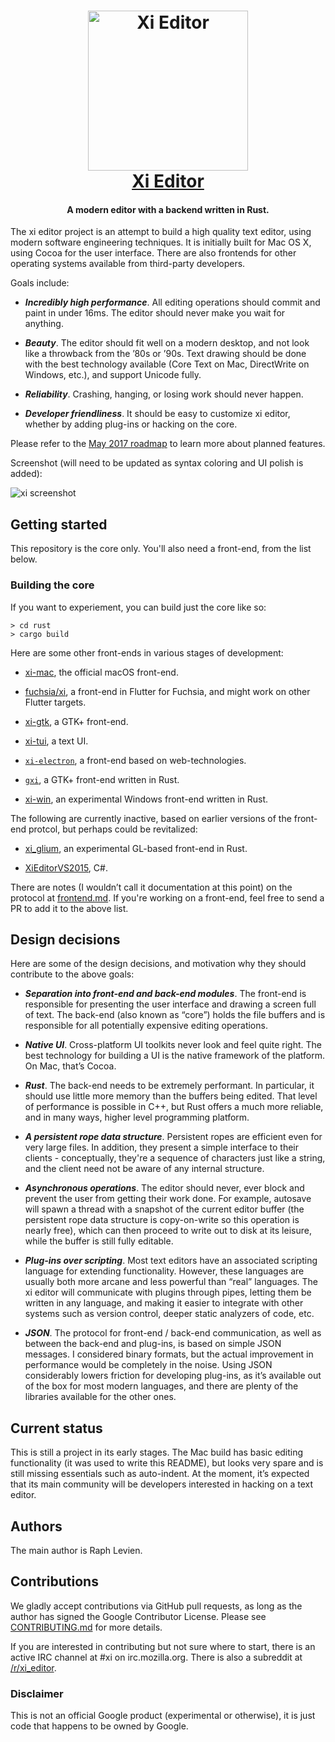 <h1 align="center">
  <a href="https://github.com/google/xi-editor"><img src="icons/xi-editor.png" alt="Xi Editor" width="256" height="256"/></a><br>
  <a href="https://github.com/google/xi-editor">Xi Editor</a>
</h1>

<h4 align="center">A modern editor with a backend written in Rust.</h4>

The xi editor project is an attempt to build a high quality text editor,
using modern software engineering techniques. It is initially built for
Mac OS X, using Cocoa for the user interface. There are also frontends for
other operating systems available from third-party developers.

Goals include:

* ***Incredibly high performance***. All editing operations should commit and paint
  in under 16ms. The editor should never make you wait for anything.

* ***Beauty***. The editor should fit well on a modern desktop, and not look like a
  throwback from the ’80s or ’90s. Text drawing should be done with the best
  technology available (Core Text on Mac, DirectWrite on Windows, etc.), and
  support Unicode fully.

* ***Reliability***. Crashing, hanging, or losing work should never happen.

* ***Developer friendliness***. It should be easy to customize xi editor, whether
  by adding plug-ins or hacking on the core.

Please refer to the [May 2017 roadmap](https://github.com/google/xi-editor/issues/252)
to learn more about planned features.

Screenshot (will need to be updated as syntax coloring and UI polish is added):

![xi screenshot](/doc/img/xi-mac-screenshot.png?raw=true)

## Getting started

This repository is the core only. You'll also need a front-end, from the list
below.

### Building the core

If you want to experiement, you can build just the core like so:

```
> cd rust
> cargo build
```

Here are some other front-ends in various stages of development:

* [xi-mac](https://github.com/google/xi-mac), the official macOS front-end.

* [fuchsia/xi](https://fuchsia.googlesource.com/xi), a front-end in Flutter for Fuchsia,
and might work on other Flutter targets.

* [xi-gtk](https://github.com/eyelash/xi-gtk), a GTK+ front-end.

* [xi-tui](https://github.com/little-dude/xi-tui), a text UI.

* [`xi-electron`](https://github.com/callodacity/xi-electron), a front-end based on web-technologies.

* [`gxi`](https://github.com/bvinc/gxi), a GTK+ front-end written in Rust.

* [xi-win](https://github.com/google/xi-win), an experimental Windows front-end written in Rust.

The following are currently inactive, based on earlier versions of the front-end
protcol, but perhaps could be revitalized:

* [xi_glium](https://github.com/potocpav/xi_glium), an
experimental GL-based front-end in Rust.

* [XiEditorVS2015](https://github.com/Sineaggi/XiEditorVS2015), C#.

There are notes (I wouldn’t call it
documentation at this point) on the protocol at
[frontend.md](doc/frontend.md). If you're working on a front-end, feel free to
send a PR to add it to the above list.

## Design decisions

Here are some of the design decisions, and motivation why they should
contribute to the above goals:

* ***Separation into front-end and back-end modules***. The front-end is responsible for presenting the user interface and
  drawing a screen full of text. The back-end (also known as “core”) holds the file buffers and is
  responsible for all potentially expensive editing operations.

* ***Native UI***. Cross-platform UI toolkits never look and feel quite right. The
  best technology for building a UI is the native framework of the platform.
  On Mac, that’s Cocoa.

* ***Rust***. The back-end needs to be extremely performant. In particular, it
  should use little more memory than the buffers being edited. That level of
  performance is possible in C++, but Rust offers a much more reliable, and
  in many ways, higher level programming platform.

* ***A persistent rope data structure***. Persistent ropes are efficient even for
  very large files. In addition, they present a simple interface to their
  clients - conceptually, they're a sequence of characters just like a string,
  and the client need not be aware of any internal structure.

* ***Asynchronous operations***. The editor should never, ever block and prevent the
  user from getting their work done. For example, autosave will spawn a
  thread with a snapshot of the current editor buffer (the persistent rope
  data structure is copy-on-write so this operation is nearly free), which can
  then proceed to write out to disk at its leisure, while the buffer is still
  fully editable.

* ***Plug-ins over scripting***. Most text editors have an associated scripting
  language for extending functionality. However, these languages are usually
  both more arcane and less powerful than “real” languages. The xi editor will
  communicate with plugins through pipes, letting them be written in any
  language, and making it easier to integrate with other systems such as
  version control, deeper static analyzers of code, etc.

* ***JSON***. The protocol for front-end / back-end communication, as well as
  between the back-end and plug-ins, is based on simple JSON messages. I
  considered binary formats, but the actual improvement in performance would
  be completely in the noise. Using JSON considerably lowers friction for
  developing plug-ins, as it’s available out of the box for most modern
  languages, and there are plenty of the libraries available for the other
  ones.

## Current status

This is still a project in its early stages. The Mac build has basic editing
functionality (it was used to write this README), but looks very spare and
is still missing essentials such as auto-indent. At the moment, it’s expected
that its main community will be developers interested in hacking on a text
editor.

## Authors

The main author is Raph Levien.

## Contributions

We gladly accept contributions via GitHub pull requests, as long as the author
has signed the Google Contributor License. Please see
[CONTRIBUTING.md](CONTRIBUTING.md) for more details.

If you are interested in contributing but not sure where to start, there is
an active IRC channel at #xi on irc.mozilla.org. There is also a subreddit at
[/r/xi_editor](https://www.reddit.com/r/xi_editor/).

### Disclaimer

This is not an official Google product (experimental or otherwise), it
is just code that happens to be owned by Google.
